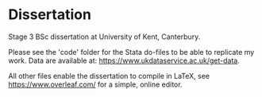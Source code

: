 # Dissertation
Stage 3 BSc dissertation at University of Kent, Canterbury.

Please see the 'code' folder for the Stata do-files to be able to replicate my work. Data are available at: https://www.ukdataservice.ac.uk/get-data.

All other files enable the dissertation to compile in LaTeX, see https://www.overleaf.com/ for a simple, online editor.
